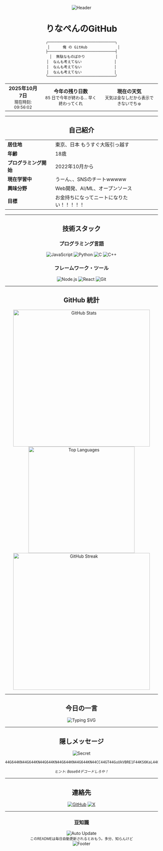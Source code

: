 <div align="center">
  <img src="https://capsule-render.vercel.app/api?type=waving&color=gradient&customColorList=6,11,20&height=200&section=header&text=Rinapen&fontSize=50&fontAlign=50&fontAlignY=40&desc=Developer%20Profile&descAlign=50&descAlignY=55" alt="Header" />
</div>

<div align="center">

# りなぺんのGitHub

    ╭───────────────────────────────╮
      │      俺 の GitHub              │
    ├───────────────────────────────┤
      │  無駄なものばかり              │
    │  なんも考えてない               │
    │  なんも考えてない               │
    │  なんも考えてない               │
    ╰───────────────────────────────╯

<table>
  <tr>
    <td align="center">
      <strong>2025年10月7日</strong><br/>
      <sub>現在時刻: 09:56:02</sub>
    </td>
    <td align="center">
      <strong>今年の残り日数</strong><br/>
      <sub>85 日で今年が終わる... 早く終わってくれ</sub>
    </td>
    <td align="center">
      <strong>現在の天気</strong><br/>
      <sub>天気は金なしだから表示できないでちゅ</sub>
    </td>
  </tr>
</table>

---

## 自己紹介

<table>
  <tr>
    <td><strong>居住地</strong></td>
    <td>東京、日本 もうすぐ大阪引っ越す</td>
  </tr>
  <tr>
    <td><strong>年齢</strong></td>
    <td>18歳</td>
  </tr>
  <tr>
    <td><strong>プログラミング開始</strong></td>
    <td>2022年10月から</td>
  </tr>
  <tr>
    <td><strong>現在学習中</strong></td>
    <td>うーん、、SNSのチートwwwww</td>
  </tr>
  <tr>
    <td><strong>興味分野</strong></td>
    <td>Web開発、AI/ML、オープンソース</td>
  </tr>
  <tr>
    <td><strong>目標</strong></td>
    <td>お金持ちになってニートになりたい！！！！！</td>
  </tr>
</table>

---

## 技術スタック

<div align="center">

### プログラミング言語
![JavaScript](https://img.shields.io/badge/JavaScript-F7DF1E?style=for-the-badge&logo=javascript&logoColor=black)
![Python](https://img.shields.io/badge/Python-3776AB?style=for-the-badge&logo=python&logoColor=white)
![C](https://img.shields.io/badge/C-00599C?style=for-the-badge&logo=c&logoColor=white)
![C++](https://img.shields.io/badge/C++-00599C?style=for-the-badge&logo=c%2B%2B&logoColor=white)

### フレームワーク・ツール
![Node.js](https://img.shields.io/badge/Node.js-43853D?style=for-the-badge&logo=node.js&logoColor=white)
![React](https://img.shields.io/badge/React-20232A?style=for-the-badge&logo=react&logoColor=61DAFB)
![Git](https://img.shields.io/badge/Git-F05032?style=for-the-badge&logo=git&logoColor=white)

</div>

---

## GitHub 統計

<div align="center">
  <img src="https://github-readme-stats.vercel.app/api?username=rinapen&show_icons=true&theme=tokyonight&hide_border=true&include_all_commits=true&count_private=true" alt="GitHub Stats" width="450"/>
  <img src="https://github-readme-stats.vercel.app/api/top-langs/?username=rinapen&layout=compact&theme=tokyonight&hide_border=true" alt="Top Languages" width="350"/>
</div>

<div align="center">
  <img src="https://github-readme-streak-stats.herokuapp.com/?user=rinapen&theme=tokyonight&hide_border=true" alt="GitHub Streak" width="450"/>
</div>

---

## 今日の一言

<div align="center">
  <img src="https://readme-typing-svg.demolab.com?font=Fira+Code&size=20&duration=3000&pause=1000&color=61DAFB&center=true&vCenter=true&width=500&lines=%E3%81%82%E3%81%A4%E3%81%84...%E3%82%82%E3%81%86%E6%AD%BB%E3%81%AB%E3%81%9D%E3%81%86..." alt="Typing SVG" />
</div>

---

## 隠しメッセージ

<div align="center">
  <img src="https://img.shields.io/badge/Secret-Message-blue?style=for-the-badge" alt="Secret" />
</div>

```text
44G644KN44G644KN44G644KN44G644KN44G644KN44CC44GT44GuUkVBRE1F44KS6KaL44Gm44GP44KM44Gf44Gu44GLLi4u44GK5YmN44KC6ay844Gr44Gq44KJ44Gq44GE44GLPw==
```

<div align="center">
  <sub><em>ヒント: Base64デコードしろや！</em></sub>
</div>

---

## 連絡先

<div align="center">

[![GitHub](https://img.shields.io/badge/GitHub-100000?style=for-the-badge&logo=github&logoColor=white)](https://github.com/rinapen)
[![X](https://img.shields.io/badge/X-000000?style=for-the-badge&logo=x&logoColor=white)](https://x.com/arca_rina)

</div>

---

### 豆知識
<div align="center">
  <img src="https://img.shields.io/badge/README-自動更新-blue?style=for-the-badge" alt="Auto Update" />
  <br/>
  <sub>このREADMEは毎日自動更新されるとおもう。多分、知らんけど</sub>
</div>

<div align="center">
  <img src="https://capsule-render.vercel.app/api?type=waving&color=gradient&customColorList=6,11,20&height=100&section=footer" alt="Footer" />
</div>

</div>
